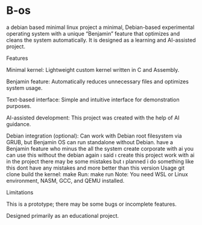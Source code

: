 # B-os
a debian based minimal linux project a minimal, Debian-based experimental operating system with a unique “Benjamin” feature that optimizes and cleans the system automatically. It is designed as a learning and AI-assisted project.

Features

Minimal kernel: Lightweight custom kernel written in C and Assembly.

Benjamin feature: Automatically reduces unnecessary files and optimizes system usage.

Text-based interface: Simple and intuitive interface for demonstration purposes.

AI-assisted development: This project was created with the help of AI guidance.

Debian integration (optional): Can work with Debian root filesystem via GRUB, but Benjamin OS can run standalone without Debian. have a Benjamin feature who minus the all the system create corporate with ai
you can use this without the debian again ı said ı create this project work with ai
in the project there may be some mistakes but ı planned i do something like this dont have any mistakes and 
more better than this version
Usage
git clone 
build the kernel:
make
Run:
make run
Note: You need WSL or Linux environment, NASM, GCC, and QEMU installed.

Limitations

This is a prototype; there may be some bugs or incomplete features.

Designed primarily as an educational project.
